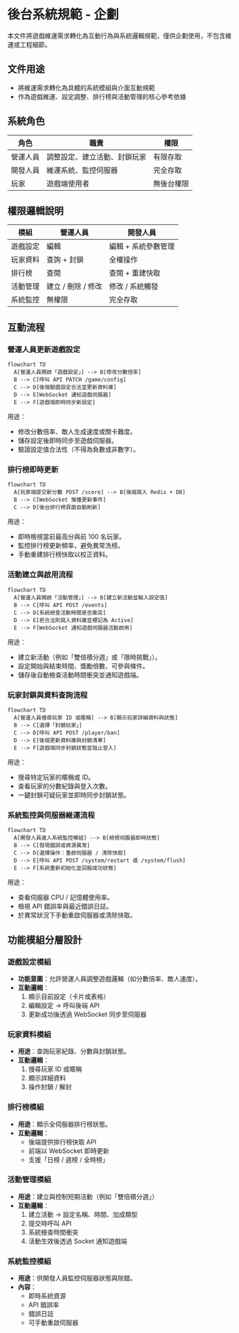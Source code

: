 # 後台系統規範 - 企劃

本文件將遊戲維運需求轉化為互動行為與系統邏輯規範，僅供企劃使用，不包含維運或工程細節。

## 文件用途

- 將維運需求轉化為具體的系統模組與介面互動規範
- 作為遊戲維運、設定調整、排行榜與活動管理的核心參考依據

## 系統角色

| 角色     | 職責                         | 權限       |
| -------- | ---------------------------- | ---------- |
| 營運人員 | 調整設定、建立活動、封鎖玩家 | 有限存取   |
| 開發人員 | 維運系統、監控伺服器         | 完全存取   |
| 玩家     | 遊戲端使用者                 | 無後台權限 |

## 權限邏輯說明

| 模組     | 營運人員           | 開發人員            |
| -------- | ------------------ | ------------------- |
| 遊戲設定 | 編輯               | 編輯 + 系統參數管理 |
| 玩家資料 | 查詢 + 封鎖        | 全權操作            |
| 排行榜   | 查閱               | 查閱 + 重建快取     |
| 活動管理 | 建立 / 刪除 / 修改 | 修改 / 系統觸發     |
| 系統監控 | 無權限             | 完全存取            |

## 互動流程

### 營運人員更新遊戲設定

```mermaid
flowchart TD
  A[營運人員開啟「遊戲設定」] --> B[修改分數倍率]
  B --> C[呼叫 API PATCH /game/config]
  C --> D[後端驗證設定合法並更新資料庫]
  D --> E[WebSocket 通知遊戲伺服器]
  E --> F[遊戲端即時同步新設定]
```

用途：

- 修改分數倍率、敵人生成速度或關卡難度。
- 儲存設定後即時同步至遊戲伺服器。
- 驗證設定值合法性（不得為負數或非數字）。

### 排行榜即時更新

```mermaid
flowchart TD
  A[玩家端提交新分數 POST /score] --> B[後端寫入 Redis + DB]
  B --> C[WebSocket 推播更新事件]
  C --> D[後台排行榜頁面自動刷新]
```

用途：

- 即時檢視當前最高分與前 100 名玩家。
- 監控排行榜更新頻率，避免異常洗榜。
- 手動重建排行榜快取以校正資料。

### 活動建立與啟用流程

```mermaid
flowchart TD
  A[營運人員開啟「活動管理」] --> B[建立新活動並輸入設定值]
  B --> C[呼叫 API POST /events]
  C --> D[系統檢查活動時間是否衝突]
  D --> E[若合法則寫入資料庫並標記為 Active]
  E --> F[WebSocket 通知遊戲伺服器活動啟用]
```

用途：

- 建立新活動（例如「雙倍積分週」或「限時挑戰」）。
- 設定開始與結束時間、獎勵倍數、可參與條件。
- 儲存後自動檢查活動時間衝突並通知遊戲端。

### 玩家封鎖與資料查詢流程

```mermaid
flowchart TD
  A[營運人員搜尋玩家 ID 或暱稱] --> B[顯示玩家詳細資料與狀態]
  B --> C[選擇「封鎖玩家」]
  C --> D[呼叫 API POST /player/ban]
  D --> E[後端更新資料庫與封鎖清單]
  E --> F[遊戲端同步封鎖狀態並阻止登入]
```

用途：

- 搜尋特定玩家的暱稱或 ID。
- 查看玩家的分數紀錄與登入次數。
- 一鍵封鎖可疑玩家並即時同步封鎖狀態。

### 系統監控與伺服器維運流程

```mermaid
flowchart TD
  A[開發人員進入系統監控模組] --> B[檢視伺服器即時狀態]
  B --> C[發現錯誤或資源異常]
  C --> D[選擇操作：重啟伺服器 / 清除快取]
  D --> E[呼叫 API POST /system/restart 或 /system/flush]
  E --> F[系統重新初始化並回報成功狀態]
```

用途：

- 查看伺服器 CPU / 記憶體使用率。
- 檢視 API 錯誤率與最近錯誤日誌。
- 於異常狀況下手動重啟伺服器或清除快取。

## 功能模組分層設計

### 遊戲設定模組

- **功能意圖**：允許營運人員調整遊戲邏輯（如分數倍率、敵人速度）。
- **互動邏輯**：
  1. 顯示目前設定（卡片或表格）
  2. 編輯設定 → 呼叫後端 API
  3. 更新成功後透過 WebSocket 同步至伺服器

### 玩家資料模組

- **用途**：查詢玩家紀錄、分數與封鎖狀態。
- **互動邏輯**：
  1. 搜尋玩家 ID 或暱稱
  2. 顯示詳細資料
  3. 操作封鎖 / 解封

### 排行榜模組

- **用途**：顯示全伺服器排行榜狀態。
- **互動邏輯**：
  - 後端提供排行榜快取 API
  - 前端以 WebSocket 即時更新
  - 支援「日榜 / 週榜 / 全時榜」

### 活動管理模組

- **用途**：建立與控制短期活動（例如「雙倍積分週」）
- **互動邏輯**：
  1. 建立活動 → 設定名稱、時間、加成類型
  2. 提交時呼叫 API
  3. 系統檢查時間衝突
  4. 活動生效後透過 Socket 通知遊戲端

### 系統監控模組

- **用途**：供開發人員監控伺服器狀態與除錯。
- **內容**：
  - 即時系統資源
  - API 錯誤率
  - 錯誤日誌
  - 可手動重啟伺服器
